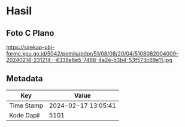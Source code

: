 # Hasil

## Foto C Plano

https://sirekap-obj-formc.kpu.go.id/5042/pemilu/pdpr/51/08/08/20/04/5108082004009-20240214-231214--4338e6e5-7488-4a2e-b3b4-53f573c69e11.jpg


## Metadata

| Key        | Value               |
| ---------- | ------------------- |
| Time Stamp | 2024-02-17 13:05:41 |
| Kode Dapil | 5101                |




